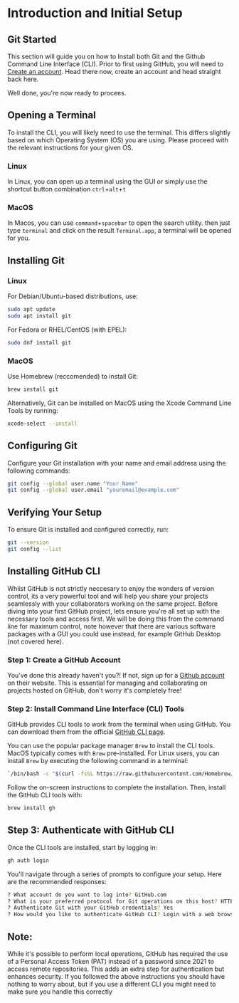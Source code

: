 # Introduction and Initial Setup

## Git Started
This section will guide you on how to Install both Git and the Github Command Line Interface (CLI). Prior to first using GitHub, you will need to [Create an account](https://github.com/). Head there now, create an account and head straight back here.

Well done, you're now ready to procees. 


## Opening a Terminal
To install the CLI, you will likely need to use the terminal. This differs slightly based on which Operating System (OS) you are using. Please proceed with the relevant instructions for your given OS.

### Linux
In Linux, you can open up a terminal using the GUI or simply use the shortcut button combination `ctrl`+`alt`+`t`

### MacOS
In Macos, you can use `command`+`spacebar` to open the search utility. then just type `terminal` and click on the result `Terminal.app`, a terminal will be opened for you.

## Installing Git

### Linux

For Debian/Ubuntu-based distributions, use:

```bash
sudo apt update
sudo apt install git
```

For Fedora or RHEL/CentOS (with EPEL):
```bash
sudo dnf install git
```

### MacOS

Use Homebrew (reccomended) to install Git:

```bash
brew install git
```
Alternatively, Git can be installed on MacOS using the Xcode Command Line Tools by running:

```bash
xcode-select --install
```

## Configuring Git

Configure your Git installation with your name and email address using the following commands:
```bash
git config --global user.name "Your Name"
git config --global user.email "youremail@example.com"
```

## Verifying Your Setup
To ensure Git is installed and configured correctly, run:
```bash
git --version
git config --list
```

## Installing GitHub CLI
Whilst GitHub is not strictly neccesary to enjoy the wonders of version control, its a very powerful tool and will help you share your projects seamlessly with your collaborators working on the same project. Before diving into your first GitHub project, lets ensure you're all set up with the necessary tools and access first. We will be doing this from the command line for maximum control, note however that there are various software packages with a GUI you could use instead, for example GitHub Desktop (not covered here).

### Step 1: Create a GitHub Account

You've done this already haven't you?! If not, sign up for a [Github account](https://github.com/) on their website. This is essential for managing and collaborating on projects hosted on GitHub, don't worry it's completely free!

### Step 2: Install Command Line Interface (CLI) Tools

GitHub provides CLI tools to work from the terminal when using GitHub. You can download them from the official [GitHub CLI page](https://github.com/cli/cli?tab=readme-ov-file#installation).

You can use the popular package manager `Brew` to install the CLI tools. MacOS typically comes with `Brew` pre-installed. For Linux users, you can install `Brew` by executing the following command in a terminal:

```bash
`/bin/bash -c "$(curl -fsSL https://raw.githubusercontent.com/Homebrew/install/HEAD/install.sh)"`
```

Follow the on-screen instructions to complete the installation. Then, install the GitHub CLI tools with:

```bash
brew install gh
```

## Step 3: Authenticate with GitHub CLI

Once the CLI tools are installed, start by logging in:

```bash
gh auth login
```

You'll navigate through a series of prompts to configure your setup. Here are the recommended responses:

```bash
? What account do you want to log into? GitHub.com
? What is your preferred protocol for Git operations on this host? HTTPS
? Authenticate Git with your GitHub credentials? Yes 
? How would you like to authenticate GitHub CLI? Login with a web browser
```

## Note:
While it's possible to perform local operations, GitHub has required the use of a Personal Access Token (PAT) instead of a password since 2021 to access remote repositories. This adds an extra step for authentication but enhances security. If you followed the above instructions you should have nothing to worry about, but if you use a different CLI you might need to make sure you handle this correctly

